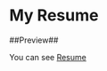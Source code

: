 # My Resume #

##Preview##

You can see [Resume](https://raw.githubusercontent.com/dj0wns/resume/master/images/resume.png)
